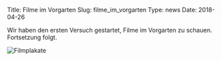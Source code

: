 Title: Filme im Vorgarten
Slug: filme_im_vorgarten
Type: news
Date: 2018-04-26

<p>Wir haben den ersten Versuch gestartet, Filme im Vorgarten zu
schauen. Fortsetzung folgt.</p>

<img src="/images/18_apr_2.png" alt="Filmplakate"/>

